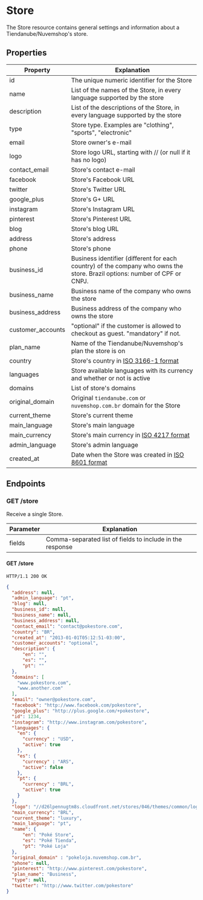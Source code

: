 Store
======

The Store resource contains general settings and information about a Tiendanube/Nuvemshop's store.

Properties
----------

| Property          | Explanation                                                                                   |
| ----------------- | --------------------------------------------------------------------------------------------- |
| id                | The unique numeric identifier for the Store                                                   |
| name              | List of the names of the Store, in every language supported by the store                      |
| description       | List of the descriptions of the Store, in every language supported by the store               |
| type              | Store type. Examples are "clothing", "sports", "electronic"                                   |
| email             | Store owner's e-mail                                                                          |
| logo              | Store logo URL, starting with // (or null if it has no logo)                                  |
| contact_email     | Store's contact e-mail                                                                        |
| facebook          | Store's Facebook URL                                                                          |
| twitter           | Store's Twitter URL                                                                           |
| google_plus       | Store's G+ URL                                                                                |
| instagram         | Store's Instagram URL                                                                         |
| pinterest         | Store's Pinterest URL                                                                         |
| blog              | Store's blog URL                                                                              |
| address           | Store's address                                                                               |
| phone             | Store's phone                                                                                 |
| business_id       | Business identifier (different for each country) of the company who owns the store. Brazil options: number of CPF or CNPJ.            |
| business_name     | Business name of the company who owns the store                                               |
| business_address  | Business address of the company who owns the store                                            |
| customer_accounts | "optional" if the customer is allowed to checkout as guest. "mandatory" if not.               |
| plan_name         | Name of the Tiendanube/Nuvemshop's plan the store is on                                     |
| country           | Store's country in [ISO 3166-1 format](http://en.wikipedia.org/wiki/ISO_3166-1)               |
| languages         | Store available languages with its currency and whether or not is active                      |
| domains           | List of store's domains                                                                       |
| original_domain   | Original `tiendanube.com` or `nuvemshop.com.br` domain for the Store                          |
| current_theme	    | Store's current theme                          						    |
| main_language     | Store's main language                                                                         |
| main_currency     | Store's main currency in [ISO 4217 format](http://en.wikipedia.org/wiki/ISO_4217)             |
| admin_language    | Store's admin language                                                                        |
| created_at        | Date when the Store was created in [ISO 8601 format](http://en.wikipedia.org/wiki/ISO_8601)   | 

Endpoints
---------

### GET /store

Receive a single Store.


| Parameter      | Explanation                                                                                      |
| -------------- | ------------------------------------------------------------------------------------------------ |
| fields         | Comma-separated list of fields to include in the response                                        |


#### GET /store

`HTTP/1.1 200 OK`

```json
{
  "address": null,
  "admin_language": "pt",
  "blog": null,
  "business_id": null,
  "business_name": null,
  "business_address": null,
  "contact_email": "contact@pokestore.com",
  "country": "BR",
  "created_at": "2013-01-01T05:12:51-03:00",
  "customer_accounts": "optional",
  "description": {
      "en": "",
      "es": "",
      "pt": ""
  },
  "domains": [
    "www.pokestore.com",
    "www.another.com"
  ],
  "email": "owner@pokestore.com",
  "facebook": "http://www.facebook.com/pokestore",
  "google_plus": "http://plus.google.com/+pokestore",
  "id": 1234,
  "instagram": "http://www.instagram.com/pokestore",
  "languages": {
    "en": {
      "currency" : "USD",
      "active": true
    },
    "es": {
      "currency" : "ARS",
      "active": false
    },
    "pt": {
      "currency" : "BRL",
      "active": true
    }
  },
  "logo": "//d26lpennugtm8s.cloudfront.net/stores/046/themes/common/logo-ff622335866ee56df3bceed2e9d41469.png",
  "main_currency": "BRL",
  "current_theme": "luxury",
  "main_language": "pt",
  "name": {
      "en": "Poké Store",
      "es": "Poké Tienda",
      "pt": "Poké Loja"
  },
  "original_domain" : "pokeloja.nuvemshop.com.br",
  "phone": null,
  "pinterest": "http://www.pinterest.com/pokestore",
  "plan_name": "Business",
  "type": null,
  "twitter": "http://www.twitter.com/pokestore"  
}
```
